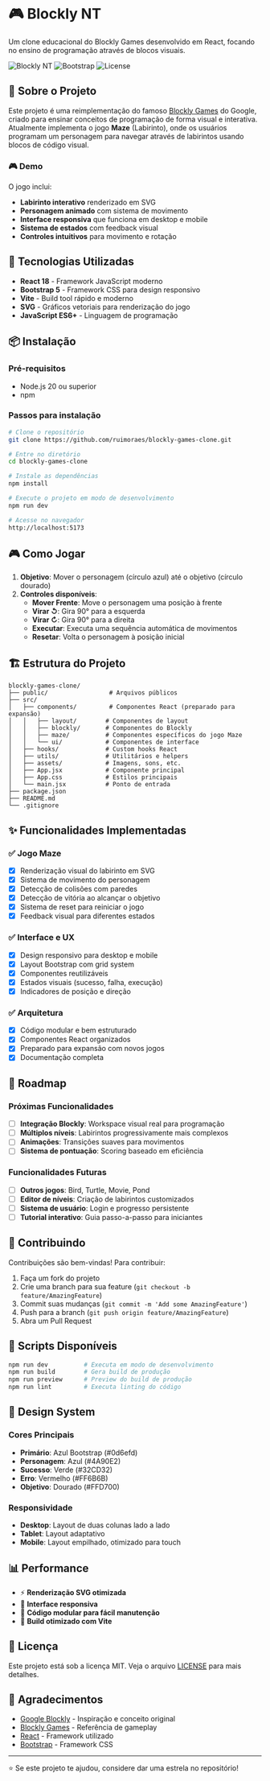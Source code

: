 # 🎮 Blockly NT

Um clone educacional do Blockly Games desenvolvido em React, focando no ensino de programação através de blocos visuais.

![Blockly NT](https://img.shields.io/badge/React-18-blue)
![Bootstrap](https://img.shields.io/badge/Bootstrap-5-purple)
![License](https://img.shields.io/badge/License-MIT-green)

## 🎯 Sobre o Projeto

Este projeto é uma reimplementação do famoso [Blockly Games](https://blockly.games/) do Google, criado para ensinar conceitos de programação de forma visual e interativa. Atualmente implementa o jogo **Maze** (Labirinto), onde os usuários programam um personagem para navegar através de labirintos usando blocos de código visual.

### 🎮 Demo

O jogo inclui:
- **Labirinto interativo** renderizado em SVG
- **Personagem animado** com sistema de movimento
- **Interface responsiva** que funciona em desktop e mobile
- **Sistema de estados** com feedback visual
- **Controles intuitivos** para movimento e rotação

## 🚀 Tecnologias Utilizadas

- **React 18** - Framework JavaScript moderno
- **Bootstrap 5** - Framework CSS para design responsivo
- **Vite** - Build tool rápido e moderno
- **SVG** - Gráficos vetoriais para renderização do jogo
- **JavaScript ES6+** - Linguagem de programação

## 📦 Instalação

### Pré-requisitos
- Node.js 20 ou superior
- npm

### Passos para instalação

```bash
# Clone o repositório
git clone https://github.com/ruimoraes/blockly-games-clone.git

# Entre no diretório
cd blockly-games-clone

# Instale as dependências
npm install

# Execute o projeto em modo de desenvolvimento
npm run dev

# Acesse no navegador
http://localhost:5173
```

## 🎮 Como Jogar

1. **Objetivo**: Mover o personagem (círculo azul) até o objetivo (círculo dourado)
2. **Controles disponíveis**:
   - **Mover Frente**: Move o personagem uma posição à frente
   - **Virar ↺**: Gira 90° para a esquerda  
   - **Virar ↻**: Gira 90° para a direita
   - **Executar**: Executa uma sequência automática de movimentos
   - **Resetar**: Volta o personagem à posição inicial

## 🏗️ Estrutura do Projeto

```
blockly-games-clone/
├── public/                 # Arquivos públicos
├── src/
│   ├── components/         # Componentes React (preparado para expansão)
│   │   ├── layout/        # Componentes de layout
│   │   ├── blockly/       # Componentes do Blockly
│   │   ├── maze/          # Componentes específicos do jogo Maze
│   │   └── ui/            # Componentes de interface
│   ├── hooks/             # Custom hooks React
│   ├── utils/             # Utilitários e helpers
│   ├── assets/            # Imagens, sons, etc.
│   ├── App.jsx            # Componente principal
│   ├── App.css            # Estilos principais
│   └── main.jsx           # Ponto de entrada
├── package.json
├── README.md
└── .gitignore
```

## ✨ Funcionalidades Implementadas

### ✅ Jogo Maze
- [x] Renderização visual do labirinto em SVG
- [x] Sistema de movimento do personagem
- [x] Detecção de colisões com paredes
- [x] Detecção de vitória ao alcançar o objetivo
- [x] Sistema de reset para reiniciar o jogo
- [x] Feedback visual para diferentes estados

### ✅ Interface e UX
- [x] Design responsivo para desktop e mobile
- [x] Layout Bootstrap com grid system
- [x] Componentes reutilizáveis
- [x] Estados visuais (sucesso, falha, execução)
- [x] Indicadores de posição e direção

### ✅ Arquitetura
- [x] Código modular e bem estruturado
- [x] Componentes React organizados
- [x] Preparado para expansão com novos jogos
- [x] Documentação completa

## 🔮 Roadmap

### Próximas Funcionalidades
- [ ] **Integração Blockly**: Workspace visual real para programação
- [ ] **Múltiplos níveis**: Labirintos progressivamente mais complexos
- [ ] **Animações**: Transições suaves para movimentos
- [ ] **Sistema de pontuação**: Scoring baseado em eficiência

### Funcionalidades Futuras
- [ ] **Outros jogos**: Bird, Turtle, Movie, Pond
- [ ] **Editor de níveis**: Criação de labirintos customizados
- [ ] **Sistema de usuário**: Login e progresso persistente
- [ ] **Tutorial interativo**: Guia passo-a-passo para iniciantes

## 🤝 Contribuindo

Contribuições são bem-vindas! Para contribuir:

1. Faça um fork do projeto
2. Crie uma branch para sua feature (`git checkout -b feature/AmazingFeature`)
3. Commit suas mudanças (`git commit -m 'Add some AmazingFeature'`)
4. Push para a branch (`git push origin feature/AmazingFeature`)
5. Abra um Pull Request

## 📄 Scripts Disponíveis

```bash
npm run dev          # Executa em modo de desenvolvimento
npm run build        # Gera build de produção
npm run preview      # Preview do build de produção
npm run lint         # Executa linting do código
```

## 🎨 Design System

### Cores Principais
- **Primário**: Azul Bootstrap (#0d6efd)
- **Personagem**: Azul (#4A90E2)
- **Sucesso**: Verde (#32CD32)
- **Erro**: Vermelho (#FF6B6B)
- **Objetivo**: Dourado (#FFD700)

### Responsividade
- **Desktop**: Layout de duas colunas lado a lado
- **Tablet**: Layout adaptativo
- **Mobile**: Layout empilhado, otimizado para touch

## 📊 Performance

- ⚡ **Renderização SVG otimizada**
- 📱 **Interface responsiva**
- 🎯 **Código modular para fácil manutenção**
- 🔧 **Build otimizado com Vite**

## 📝 Licença

Este projeto está sob a licença MIT. Veja o arquivo [LICENSE](LICENSE) para mais detalhes.

## 🙏 Agradecimentos

- [Google Blockly](https://developers.google.com/blockly) - Inspiração e conceito original
- [Blockly Games](https://blockly.games/) - Referência de gameplay
- [React](https://reactjs.org/) - Framework utilizado
- [Bootstrap](https://getbootstrap.com/) - Framework CSS

---

⭐ Se este projeto te ajudou, considere dar uma estrela no repositório!

